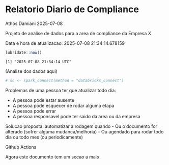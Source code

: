 # Relatorio Diario de Compliance
Athos Damiani
2025-07-08

Projeto de analise de dados para a area de compliance da Empresa X

Data e hora de atualizacao: 2025-07-08 21:34:14.678159

``` r
lubridate::now()
```

    [1] "2025-07-08 21:34:14 UTC"

(Analise dos dados aqui)

``` r
# sc <- spark_connect(method = "databricks_connect")
```

Problemas de uma pessoa ter que atualizar todo dia:

-   A pessoa pode estar ausente
-   A pessoa pode esquecer de rodar alguma etapa
-   A pessoa pode errar
-   A pessoa responsavel pode ter saido da area ou da empresa

Solucao proposta: automatizar a rodagem quando - Ou o documento for
alterado (sofrer alguma mudanca/melhoria) - Ou agendado para rodar todo
dia ou todo mes (ou periodicamente)

Github Actions

Agora este documento tem um secao a mais
